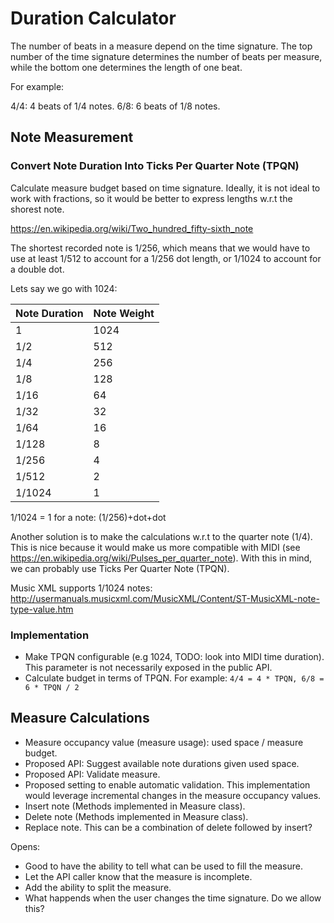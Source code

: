 # Duration Calculator

The number of beats in a measure depend on the time signature. The top number 
of the time signature determines the number of beats per measure, while the 
bottom one determines the length of one beat. 

For example:

4/4: 4 beats of 1/4 notes.
6/8: 6 beats of 1/8 notes.

## Note Measurement

### Convert Note Duration Into Ticks Per Quarter Note (TPQN)

Calculate measure budget based on time signature. Ideally, it is not ideal to
work with fractions, so it would be better to express lengths w.r.t the shorest
note.

https://en.wikipedia.org/wiki/Two_hundred_fifty-sixth_note

The shortest recorded note is 1/256, which means that we would have to
use at least 1/512 to account for a 1/256 dot length, or 1/1024 to account for a
double dot. 

Lets say we go with 1024: 


|Note Duration | Note Weight |
|--------------|-------------|
|1             |         1024|
|1/2           |          512|
|1/4           |          256|
|1/8           |          128|
|1/16          |           64|
|1/32          |           32|
|1/64          |           16|
|1/128         |            8|
|1/256         |            4|
|1/512         |            2|
|1/1024        |            1|

1/1024 = 1 for a note: (1/256)+dot+dot

Another solution is to make the calculations w.r.t to the quarter note (1/4).
This is nice because it would make us more compatible with MIDI (see 
https://en.wikipedia.org/wiki/Pulses_per_quarter_note). With this in mind, 
we can probably use Ticks Per Quarter Note (TPQN).

Music XML supports 1/1024 notes:
http://usermanuals.musicxml.com/MusicXML/Content/ST-MusicXML-note-type-value.htm

### Implementation

- Make TPQN configurable (e.g 1024, TODO: look into MIDI time duration). This
  parameter is not necessarily exposed in the public API.
- Calculate budget in terms of TPQN. For example: `4/4 = 4 * TPQN, 6/8 = 6 * TPQN / 2`

## Measure Calculations

- Measure occupancy value (measure usage): used space / measure budget.
- Proposed API: Suggest available note durations given used space. 
- Proposed API: Validate measure.
- Proposed setting to enable automatic validation. This implementation would
  leverage incremental changes in the measure occupancy values. 
- Insert note (Methods implemented in Measure class).
- Delete note (Methods implemented in Measure class).
- Replace note. This can be a combination of delete followed by insert?

Opens:

- Good to have the ability to tell what can be used to fill the measure.
- Let the API caller know that the measure is incomplete.
- Add the ability to split the measure.
- What happends when the user changes the time signature. Do we allow this?

